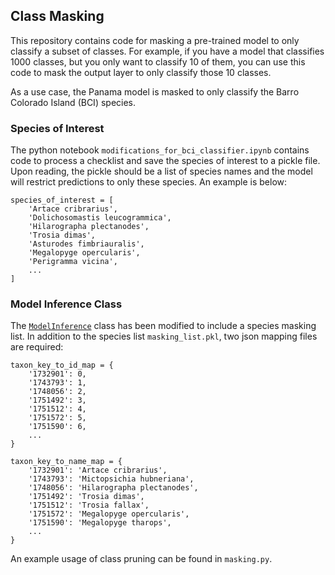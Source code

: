 ## Class Masking
This repository contains code for masking a pre-trained model to only classify a subset of classes. 
For example, if you have a model that classifies 1000 classes, but you only want to classify 10 of them, you can use this code to mask the output layer to only classify those 10 classes.

As a use case, the Panama model is masked to only classify the Barro Colorado Island (BCI) species.

### Species of Interest
The python notebook `modifications_for_bci_classifier.ipynb` contains code to process a checklist and save the species of interest to a pickle file. Upon reading, the pickle should be a list of species names and the model will restrict predictions to only these species. An example is below:
```
species_of_interest = [
    'Artace cribrarius',
    'Dolichosomastis leucogrammica',
    'Hilarographa plectanodes',
    'Trosia dimas',
    'Asturodes fimbriauralis',
    'Megalopyge opercularis',
    'Perigramma vicina',
    ...
]
```

### Model Inference Class
The [`ModelInference`](https://github.com/RolnickLab/ami-ml/blob/main/src/classification/model_inference.py) class has been modified to include a species masking list. In addition to the species list `masking_list.pkl`, two json mapping files are required:

```
taxon_key_to_id_map = {
    '1732901': 0,
    '1743793': 1,
    '1748056': 2,
    '1751492': 3,
    '1751512': 4,
    '1751572': 5,
    '1751590': 6,
    ...
}
```


```
taxon_key_to_name_map = {
    '1732901': 'Artace cribrarius',
    '1743793': 'Mictopsichia hubneriana',
    '1748056': 'Hilarographa plectanodes',
    '1751492': 'Trosia dimas',
    '1751512': 'Trosia fallax',
    '1751572': 'Megalopyge opercularis',
    '1751590': 'Megalopyge tharops',
    ...
}
```


An example usage of class pruning can be found in `masking.py`.